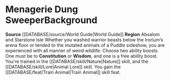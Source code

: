 ﻿---
id: '57'
name: Menagerie Dung Sweeper
source: '[[DATABASE/source/World Guide|World Guide]]'
subcategory: regional

---
# Menagerie Dung Sweeper<span class="item-type">Background</span>

**Source** [[DATABASE/source/World Guide|World Guide]] 
**Region** Absalom and Starstone Isle
Whether you washed warrior beasts below the Irorium’s arena floor or tended to the mutated animals of a Puddle sideshow, you are experienced with all manner of weird wildlife.
Choose two ability boosts. One must be to **Constitution** or **Wisdom**, and one is a free ability boost.
You're trained in the [[DATABASE/skill/Nature|Nature]] skill, and the [[DATABASE/skill/Lore|Animal Lore]] skill. You gain the [[DATABASE/feat/Train Animal|Train Animal]] skill feat.